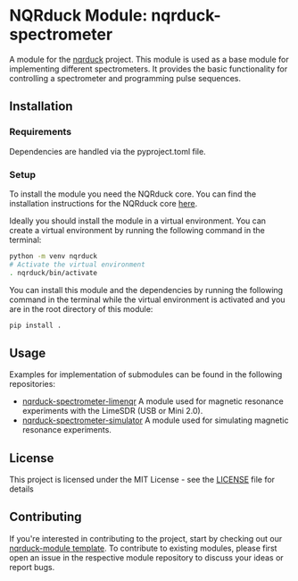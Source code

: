 # NQRduck Module: nqrduck-spectrometer

A module for the [nqrduck](https://git.private.coffee/nqrduck/nqrduck) project. This module is used as a base module for implementing different spectrometers. It provides the basic functionality for controlling a spectrometer and programming pulse sequences.

## Installation

### Requirements
Dependencies are handled via the pyproject.toml file.

### Setup
To install the module you need the NQRduck core. You can find the installation instructions for the NQRduck core [here](https://git.private.coffee/nqrduck/nqrduck).

Ideally you should install the module in a virtual environment. You can create a virtual environment by running the following command in the terminal:
```bash
python -m venv nqrduck
# Activate the virtual environment
. nqrduck/bin/activate
```

You can install this module and the dependencies by running the following command in the terminal while the virtual environment is activated and you are in the root directory of this module:
```bash
pip install .
```

## Usage
Examples for implementation of submodules can be found in the following repositories:

- [nqrduck-spectrometer-limenqr](https://git.private.coffee/nqrduck/nqrduck-spectrometer-limenqr) A module used for magnetic resonance experiments with the LimeSDR (USB or Mini 2.0).
- [nqrduck-spectrometer-simulator](https://git.private.coffee/nqrduck/nqrduck-spectrometer-simulator) A module used for simulating magnetic resonance experiments.

## License
This project is licensed under the MIT License - see the [LICENSE](LICENSE) file for details

## Contributing
If you're interested in contributing to the project, start by checking out our [nqrduck-module template](https://git.private.coffee/nqrduck/nqrduck-module). To contribute to existing modules, please first open an issue in the respective module repository to discuss your ideas or report bugs.
